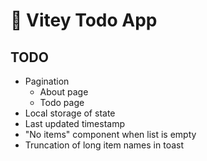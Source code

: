 # 💪 Vitey Todo App

## TODO

- Pagination
  - About page
  - Todo page
- Local storage of state
- Last updated timestamp
- "No items" component when list is empty
- Truncation of long item names in toast
